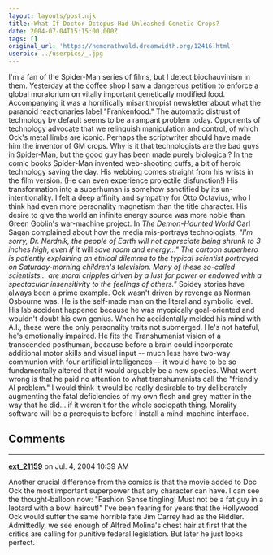 ```yaml
---
layout: layouts/post.njk
title: What If Doctor Octopus Had Unleashed Genetic Crops?
date: 2004-07-04T15:15:00.000Z
tags: []
original_url: 'https://nemorathwald.dreamwidth.org/12416.html'
userpic: ../userpics/_.jpg
---
```

I'm a fan of the Spider-Man series of films, but I detect biochauvinism in them. Yesterday at the coffee shop I saw a dangerous petition to enforce a global moratorium on vitally important genetically modified food. Accompanying it was a horrifically misanthropist newsletter about what the paranoid reactionaries label "Frankenfood." The automatic distrust of technology by default seems to be a rampant problem today. Opponents of technology advocate that we relinquish manipulation and control, of which Ock's metal limbs are iconic. Perhaps the scriptwriter should have made him the inventor of GM crops. Why is it that technologists are the bad guys in Spider-Man, but the good guy has been made purely biological? In the comic books Spider-Man invented web-shooting cuffs, a bit of heroic technology saving the day. His webbing comes straight from his wrists in the film version. (He can even experience projectile disfunction!) His transformation into a superhuman is somehow sanctified by its un-intentionality. I felt a deep affinity and sympathy for Otto Octavius, who I think had even more personality magnetism than the title character. His desire to give the world an infinite energy source was more noble than Green Goblin's war-machine project. In _The Demon-Haunted World_ Carl Sagan complained about how the media mis-portrays technologists, _"I'm sorry, Dr. Nerdnik, the people of Earth will not appreciate being shrunk to 3 inches high, even if it_ will _save room and energy..." The cartoon superhero is patiently explaining an ethical dilemma to the typical scientist portrayed on Saturday-morning children's television. Many of these so-called scientists... are moral cripples driven by a lust for power or endowed with a spectacular insensitivity to the feelings of others."_ Spidey stories have always been a prime example. Ock wasn't driven by revenge as Norman Osbourne was. He is the self-made man on the literal and symbolic level. His lab accident happened because he was myopically goal-oriented and wouldn't doubt his own genius. When he accidentally melded his mind with A.I., these were the only personality traits not submerged. He's not hateful, he's emotionally impaired. He fits the Transhumanist vision of a transcended posthuman, because before a brain could incorporate additional motor skills and visual input -- much less have two-way communion with four artificial intelligences -- it would have to be so fundamentally altered that it would arguably be a new species. What went wrong is that he paid no attention to what transhumanists call the "friendly AI problem." I would think it would be really desirable to try deliberately augmenting the fatal deficiencies of my own flesh and grey matter in the way that he did... if it weren't for the whole sociopath thing. Morality software will be a prerequisite before I install a mind-machine interface.

## Comments

---

**[ext_21159](https://www.dreamwidth.org/users/ext_21159)** on Jul. 4, 2004 10:39 AM

Another crucial difference from the comics is that the movie added to Doc Ock the most important superpower that any character can have. I can see the thought-balloon now: "Fashion Sense tingling! Must not be a fat guy in a leotard with a bowl haircut!" I've been fearing for years that the Hollywood Ock would suffer the same horrible fate Jim Carrey had as the Riddler. Admittedly, we see enough of Alfred Molina's chest hair at first that the critics are calling for punitive federal legislation. But later he just looks perfect.
